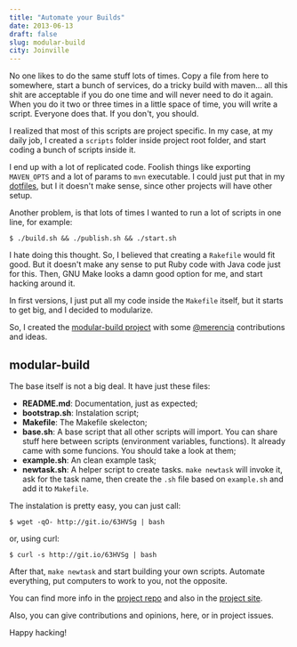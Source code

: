 ```yaml
---
title: "Automate your Builds"
date: 2013-06-13
draft: false
slug: modular-build
city: Joinville
---
```


No one likes to do the same stuff lots of times. Copy a file from here to somewhere, start a bunch of services, do a tricky build with maven… all this shit are acceptable if you do one time and will never need to do it again. When you do it two or three times in a little space of time, you will write a script. Everyone does that. If you don't, you should.

I realized that most of this scripts are project specific. In my case, at my daily job, I created a `scripts` folder inside project root folder, and start coding a bunch of scripts inside it.

I end up with a lot of replicated code. Foolish things like exporting `MAVEN_OPTS` and a lot of params to `mvn` executable. I could just put that in my [dotfiles](https://github.com/caarlos0/dotfiles), but I it doesn't make sense, since other projects will have other setup.

Another problem, is that lots of times I wanted to run a lot of scripts in one line, for example:

```
$ ./build.sh && ./publish.sh && ./start.sh
```

I hate doing this thought. So, I believed that creating a `Rakefile` would fit good. But it doesn't make any sense to put Ruby code with Java code just for this. Then, GNU Make looks a damn good option for me, and start hacking around it.

In first versions, I just put all my code inside the `Makefile` itself, but it starts to get big, and I decided to modularize.

So, I created the [modular-build project](https://github.com/caarlos0/modular-build) with some [@merencia](https://github.com/merencia) contributions and ideas.

## modular-build

The base itself is not a big deal. It have just these files:

- **README.md**: Documentation, just as expected;
- **bootstrap.sh**: Instalation script;
- **Makefile**: The Makefile skelecton;
- **base.sh**: A base script that all other scripts will import. You can share stuff here between scripts (environment variables, functions). It already came with some funcions. You should take a look at them;
- **example.sh**: An clean example task;
- **newtask.sh**: A helper script to create tasks. `make newtask` will invoke it, ask for the task name, then create the `.sh` file based on `example.sh` and add it to `Makefile`.

The instalation is pretty easy, you can just call:

```
$ wget -qO- http://git.io/63HVSg | bash
```

or, using curl:

```
$ curl -s http://git.io/63HVSg | bash
```

After that, `make newtask` and start building your own scripts. Automate everything, put computers to work to you, not the opposite.

You can find more info in the [project repo](https://github.com/caarlos0/modular-build) and also in the [project site](https://github.com/caarlos0/modular-build).

Also, you can give contributions and opinions, here, or in project issues.

Happy hacking!